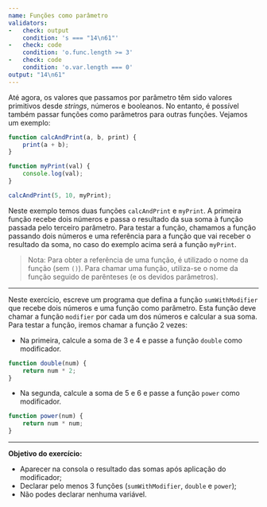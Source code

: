 ```yaml
---
name: Funções como parâmetro
validators:
-   check: output
    condition: 's === "14\n61"'
-   check: code
    condition: 'o.func.length >= 3'
-   check: code
    condition: 'o.var.length === 0'
output: "14\n61"
---
```


Até agora, os valores que passamos por parâmetro têm sido valores primitivos desde *strings*, números e booleanos. No entanto, é possível também passar funções como parâmetros para outras funções. Vejamos um exemplo:

```js
function calcAndPrint(a, b, print) {
    print(a + b);
}

function myPrint(val) {
    console.log(val);
}

calcAndPrint(5, 10, myPrint);
```

Neste exemplo temos duas funções `calcAndPrint` e `myPrint`. A primeira função recebe dois números e passa o resultado da sua soma à função passada pelo terceiro parâmetro. Para testar a função, chamamos a função passando dois números e uma referência para a função que vai receber o resultado da soma, no caso do exemplo acima será a função `myPrint`.

> Nota: Para obter a referência de uma função, é utilizado o nome da função (sem `()`). Para chamar uma função, utiliza-se o nome da função seguido de parênteses (e os devidos parâmetros).

***

Neste exercício, escreve um programa que defina a função `sumWithModifier` que recebe dois números e uma função como parâmetro. Esta função deve chamar a função `modifier` por cada um dos números e calcular a sua soma. Para testar a função, iremos chamar a função 2 vezes:
- Na primeira, calcule a soma de 3 e 4 e passe a função `double` como modificador.
```js
function double(num) {
    return num * 2;
}
```

- Na segunda, calcule a soma de 5 e 6 e passe a função `power` como modificador.
```js
function power(num) {
    return num * num;
}
```

***

**Objetivo do exercício:**
- Aparecer na consola o resultado das somas após aplicação do modificador;
- Declarar pelo menos 3 funções (`sumWithModifier`, `double` e `power`);
- Não podes declarar nenhuma variável.